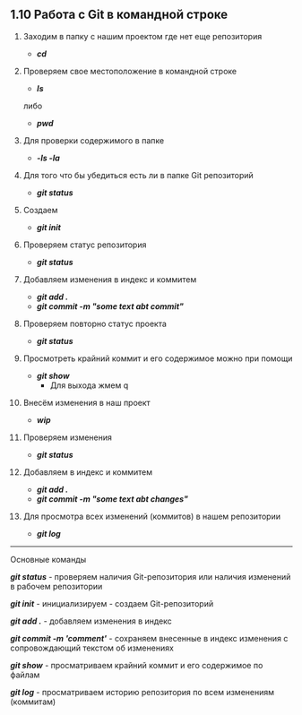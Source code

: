 ## 1.10 Работа с Git в командной строке

1. Заходим в папку с нашим проектом где нет еще репозитория 

   - ***cd <someWay>***

2. Проверяем свое местоположение в командной строке 

   - ***ls***

   либо

   - ***pwd***

3. Для проверки содержимого в папке 

   - ***-ls -la***

4. Для того что бы убедиться есть ли в папке Git репозиторий

   - ***git status*** 

5. Создаем

   - ***git init***

6. Проверяем статус репозитория

   - ***git status***

7. Добавляем изменения в индекс и коммитем

   - ***git add .***
   -  ***git commit -m "some text abt commit"***

8. Проверяем повторно статус проекта

   - ***git status***

9. Просмотреть крайний коммит и его содержимое можно при помощи

   - ***git show***
     - Для выхода жмем q

10. Внесём изменения в наш проект 

    - ***wip***

11. Проверяем изменения 

    - ***git status***

12. Добавляем в индекс и коммитем 

    - ***git add .***
    - ***git commit -m "some text abt changes"***

13. Для просмотра всех изменений (коммитов) в нашем репозитории

    - ***git log***

------

Основные команды

***git status*** - проверяем наличия Git-репозитория или наличия изменений в рабочем репозитории

***git init*** - инициализируем - создаем Git-репозиторий

***git add .*** - добавляем изменения в индекс 

***git commit -m 'comment'*** - сохраняем внесенные в индекс изменения с сопровождающий текстом об изменениях

***git show*** - просматриваем крайний коммит и его содержимое по файлам

***git log*** - просматриваем историю репозитория по всем изменениям (коммитам)

 